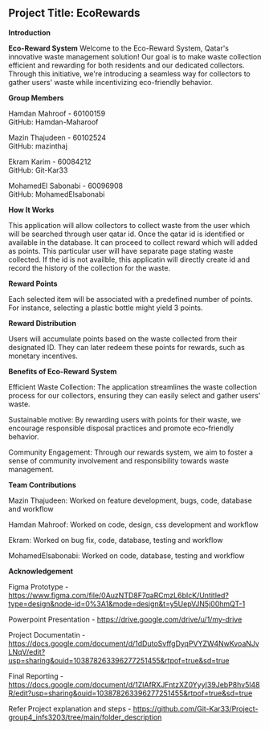## Project Title: EcoRewards 

**Introduction**

**Eco-Reward System**
Welcome to the Eco-Reward System, Qatar's innovative waste management solution! Our goal is to make waste collection efficient and rewarding for both residents and our dedicated collectors. 
Through this initiative, we're introducing a seamless way for collectors to gather users' waste while incentivizing eco-friendly behavior.

**Group Members**

Hamdan Mahroof - 60100159	  
GitHub: Hamdan-Maharoof

Mazin Thajudeen - 60102524 <br> 
GitHub: mazinthaj

Ekram Karim - 60084212 <br>
GitHub: Git-Kar33

MohamedEl Sabonabi - 60096908 <br> 
GitHub: MohamedElsabonabi

**How It Works**

This application will allow collectors to collect waste from the user which will be searched through user qatar id. Once the qatar id is identified or available in the database. It can proceed to collect reward which will added as points. 
This particular user will have separate page stating waste collected. If the id is not availble, this applicatin will directly create id and record the history of the collection for the waste.

**Reward Points**

Each selected item will be associated with a predefined number of points. For instance, selecting a plastic bottle might yield 3 points.

**Reward Distribution**

Users will accumulate points based on the waste collected from their designated ID. They can later redeem these points for rewards, such as monetary incentives.

**Benefits of Eco-Reward System**

Efficient Waste Collection: The application streamlines the waste collection process for our collectors, ensuring they can easily select and gather users' waste.

Sustainable motive: By rewarding users with points for their waste, we encourage responsible disposal practices and promote eco-friendly behavior.

Community Engagement: Through our rewards system, we aim to foster a sense of community involvement and responsibility towards waste management.



**Team Contributions**

Mazin Thajudeen: Worked on feature development, bugs, code, database and workflow

Hamdan Mahroof: Worked on code, design, css development and workflow

Ekram: Worked on bug fix, code, database, testing and workflow

MohamedElsabonabi: Worked on code, database, testing and workflow


**Acknowledgement**

Figma Prototype - https://www.figma.com/file/0AuzNTD8F7qaRCmzL6bIcK/Untitled?type=design&node-id=0%3A1&mode=design&t=y5UepVJN5j00hmQT-1

Powerpoint Presentation - https://drive.google.com/drive/u/1/my-drive

Project Documentatin -  https://docs.google.com/document/d/1dDutoSvffgDyqPVYZW4NwKvoaNJvLNqV/edit?usp=sharing&ouid=103878263396277251455&rtpof=true&sd=true

Final Reporting - https://docs.google.com/document/d/1ZlAfRXJFntzXZ0YyyI39JebP8hv5l48R/edit?usp=sharing&ouid=103878263396277251455&rtpof=true&sd=true 

Refer Project explanation and steps - https://github.com/Git-Kar33/Project-group4_infs3203/tree/main/folder_description
